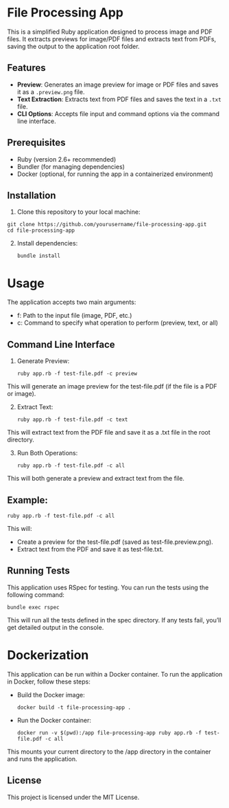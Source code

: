 # File Processing App

This is a simplified Ruby application designed to process image and PDF files. It extracts previews for image/PDF files and extracts text from PDFs, saving the output to the application root folder.

## Features

- **Preview**: Generates an image preview for image or PDF files and saves it as a `.preview.png` file.
- **Text Extraction**: Extracts text from PDF files and saves the text in a `.txt` file.
- **CLI Options**: Accepts file input and command options via the command line interface.

## Prerequisites

- Ruby (version 2.6+ recommended)
- Bundler (for managing dependencies)
- Docker (optional, for running the app in a containerized environment)

## Installation

1. Clone this repository to your local machine:

```
git clone https://github.com/yourusername/file-processing-app.git
cd file-processing-app
```

2. Install dependencies:

	```
	bundle install

# Usage
The application accepts two main arguments:

- f: Path to the input file (image, PDF, etc.)
- c: Command to specify what operation to perform (preview, text, or all)

## Command Line Interface
1. Generate Preview:

	```
	ruby app.rb -f test-file.pdf -c preview
	```
This will generate an image preview for the test-file.pdf (if the file is a PDF or image).

2. Extract Text:

	```
	ruby app.rb -f test-file.pdf -c text
This will extract text from the PDF file and save it as a .txt file in the root directory.

3. Run Both Operations:

	```
	ruby app.rb -f test-file.pdf -c all

This will both generate a preview and extract text from the file.

## Example:


	ruby app.rb -f test-file.pdf -c all
This will:

- Create a preview for the test-file.pdf (saved as test-file.preview.png).
- Extract text from the PDF and save it as test-file.txt.

## Running Tests
This application uses RSpec for testing. You can run the tests using the following command:


	bundle exec rspec
This will run all the tests defined in the spec directory. If any tests fail, you’ll get detailed output in the console.

# Dockerization
This application can be run within a Docker container. To run the application in Docker, follow these steps:

- Build the Docker image:

	```
	docker build -t file-processing-app .

- Run the Docker container:

	```
	docker run -v $(pwd):/app file-processing-app ruby app.rb -f test-file.pdf -c all
This mounts your current directory to the /app directory in the container and runs the application.

## License
This project is licensed under the MIT License.
